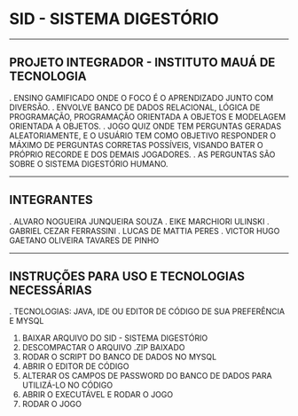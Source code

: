 # SID - SISTEMA DIGESTÓRIO

---

## PROJETO INTEGRADOR - INSTITUTO MAUÁ DE TECNOLOGIA
. ENSINO GAMIFICADO ONDE O FOCO É O APRENDIZADO JUNTO COM DIVERSÃO.
. ENVOLVE BANCO DE DADOS RELACIONAL, LÓGICA DE PROGRAMAÇÃO, PROGRAMAÇÃO ORIENTADA A OBJETOS E MODELAGEM ORIENTADA A OBJETOS.
. JOGO QUIZ ONDE TEM PERGUNTAS GERADAS ALEATORIAMENTE, E O USUÁRIO TEM COMO OBJETIVO RESPONDER O MÁXIMO DE PERGUNTAS CORRETAS POSSÍVEIS, VISANDO BATER O PRÓPRIO RECORDE E DOS DEMAIS JOGADORES.
. AS PERGUNTAS SÃO SOBRE O SISTEMA DIGESTÓRIO HUMANO.

---

## **INTEGRANTES**
. ALVARO NOGUEIRA JUNQUEIRA SOUZA
. EIKE MARCHIORI ULINSKI
. GABRIEL CEZAR FERRASSINI
. LUCAS DE MATTIA PERES
. VICTOR HUGO GAETANO OLIVEIRA TAVARES DE PINHO

---

## INSTRUÇÕES PARA USO E TECNOLOGIAS NECESSÁRIAS
. TECNOLOGIAS: JAVA, IDE OU EDITOR DE CÓDIGO DE SUA PREFERÊNCIA E MYSQL
  
1. BAIXAR ARQUIVO DO SID - SISTEMA DIGESTÓRIO
2. DESCOMPACTAR O ARQUIVO .ZIP BAIXADO
3. RODAR O SCRIPT DO BANCO DE DADOS NO MYSQL
4. ABRIR O EDITOR DE CÓDIGO
5. ALTERAR OS CAMPOS DE PASSWORD DO BANCO DE DADOS PARA UTILIZÁ-LO NO CÓDIGO
6. ABRIR O EXECUTÁVEL E RODAR O JOGO
7. RODAR O JOGO
